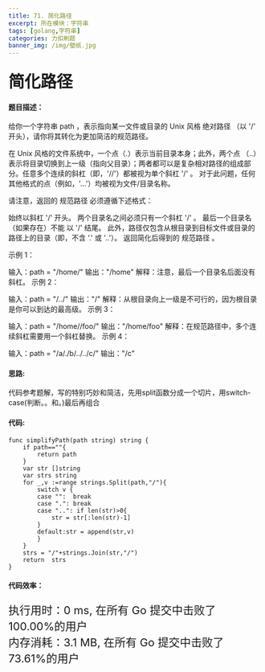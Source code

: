 ```yaml
---
title: 71. 简化路径
excerpt: 所在模块：字符串
tags: [golang,字符串]
categories: 力扣刷题
banner_img: /img/壁纸.jpg
---
```


### <font size=6px>简化路径</font>

#### 题目描述：

给你一个字符串 path ，表示指向某一文件或目录的 Unix 风格 绝对路径 （以 '/' 开头），请你将其转化为更加简洁的规范路径。

在 Unix 风格的文件系统中，一个点（.）表示当前目录本身；此外，两个点 （..） 表示将目录切换到上一级（指向父目录）；两者都可以是复杂相对路径的组成部分。任意多个连续的斜杠（即，'//'）都被视为单个斜杠 '/' 。 对于此问题，任何其他格式的点（例如，'...'）均被视为文件/目录名称。

请注意，返回的 规范路径 必须遵循下述格式：

始终以斜杠 '/' 开头。
两个目录名之间必须只有一个斜杠 '/' 。
最后一个目录名（如果存在）不能 以 '/' 结尾。
此外，路径仅包含从根目录到目标文件或目录的路径上的目录（即，不含 '.' 或 '..'）。
返回简化后得到的 规范路径 。

 

示例 1：

输入：path = "/home/"
输出："/home"
解释：注意，最后一个目录名后面没有斜杠。 
示例 2：

输入：path = "/../"
输出："/"
解释：从根目录向上一级是不可行的，因为根目录是你可以到达的最高级。
示例 3：

输入：path = "/home//foo/"
输出："/home/foo"
解释：在规范路径中，多个连续斜杠需要用一个斜杠替换。
示例 4：

输入：path = "/a/./b/../../c/"
输出："/c"

#### 思路:

代码参考题解，写的特别巧妙和简洁，先用split函数分成一个切片，用switch-case(判断。。和。)最后再组合

#### 代码:

```golang
func simplifyPath(path string) string {
    if path==""{
        return path
    }
    var str []string
    var strs string
    for _,v :=range strings.Split(path,"/"){
        switch v {
        case "":  break
        case ".": break
        case "..": if len(str)>0{
            str = str[:len(str)-1]
        }
        default:str = append(str,v)
        }
    }
    strs = "/"+strings.Join(str,"/")
    return  strs
}
```

#### 代码效率：

<p class="note note-primary"; style="font-size:22px">
   执行用时：0 ms, 在所有 Go 提交中击败了100.00%的用户<br>
   内存消耗：3.1 MB, 在所有 Go 提交中击败了73.61%的用户
</p>

